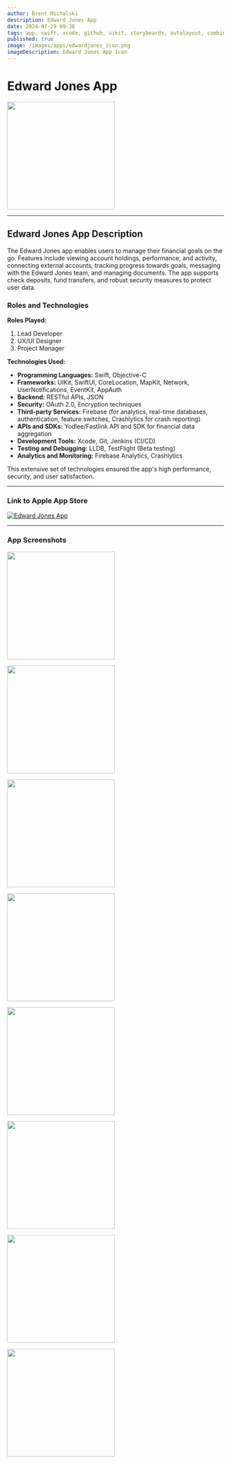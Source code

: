 ```yaml
---
author: Brent Michalski
description: Edward Jones App
date: 2024-07-29 09:38
tags: app, swift, xcode, github, uikit, storyboards, autolayout, combine, async-await, fastlink, yodlee, lldb, crashlytics, firebase, sql, api, rest, testflight, oauth, encryption, token
published: true
image: /images/apps/edwardjones_icon.png
imageDescription: Edward Jones App Icon
---
```

#  Edward Jones App

<img src="/images/apps/edwardjones_icon.png" style="width: 250px;height:auto;">

---

## Edward Jones App Description

The Edward Jones app enables users to manage their financial goals on the go. Features include viewing account holdings, performance, and activity, connecting external accounts, tracking progress towards goals, messaging with the Edward Jones team, and managing documents. The app supports check deposits, fund transfers, and robust security measures to protect user data.

### Roles and Technologies

**Roles Played:**
1. Lead Developer
2. UX/UI Designer
3. Project Manager

**Technologies Used:**
- **Programming Languages:** Swift, Objective-C
- **Frameworks:** UIKit, SwiftUI, CoreLocation, MapKit, Network, UserNotifications, EventKit, AppAuth
- **Backend:** RESTful APIs, JSON
- **Security:** OAuth 2.0, Encryption techniques
- **Third-party Services:** Firebase (for analytics, real-time databases, authentication, feature switches, Crashlytics for crash reporting)
- **APIs and SDKs:** Yodlee/Fastlink API and SDK for financial data aggregation
- **Development Tools:** Xcode, Git, Jenkins (CI/CD)
- **Testing and Debugging:** LLDB, TestFlight (Beta testing)
- **Analytics and Monitoring:** Firebase Analytics, Crashlytics

This extensive set of technologies ensured the app's high performance, security, and user satisfaction.

---

### Link to Apple App Store
[![Edward Jones App](/images/available-on.png)](https://apps.apple.com/us/app/edward-jones/id457043098)

---

### App Screenshots

[<img src="/images/apps/ej_screen_2.png" style="width: 250px;height:auto;" />](/images/apps/ej_screen_2.png)

[<img src="/images/apps/ej_screen_3.png" style="width: 250px;height:auto;" />](/images/apps/ej_screen_3.png)

[<img src="/images/apps/ej_screen_4.png" style="width: 250px;height:auto;" />](/images/apps/ej_screen_4.png)

[<img src="/images/apps/ej_screen_5.png" style="width: 250px;height:auto;" />](/images/apps/ej_screen_5.png)

[<img src="/images/apps/ej_screen_6.png" style="width: 250px;height:auto;" />](/images/apps/ej_screen_6.png)

[<img src="/images/apps/ej_screen_7.png" style="width: 250px;height:auto;" />](/images/apps/ej_screen_7.png)

[<img src="/images/apps/ej_screen_8.png" style="width: 250px;height:auto;" />](/images/apps/ej_screen_8.png)

[<img src="/images/apps/ej_screen_9.png" style="width: 250px;height:auto;" />](/images/apps/ej_screen_9.png)
